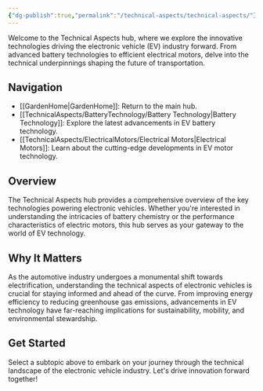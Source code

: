 ```yaml
---
{"dg-publish":true,"permalink":"/technical-aspects/technical-aspects/"}
---
```


Welcome to the Technical Aspects hub, where we explore the innovative technologies driving the electronic vehicle (EV) industry forward. From advanced battery technologies to efficient electrical motors, delve into the technical underpinnings shaping the future of transportation.

## Navigation

- [[GardenHome\|GardenHome]]: Return to the main hub.
- [[TechnicalAspects/BatteryTechnology/Battery Technology\|Battery Technology]]: Explore the latest advancements in EV battery technology.
- [[TechnicalAspects/ElectricalMotors/Electrical Motors\|Electrical Motors]]: Learn about the cutting-edge developments in EV motor technology.

## Overview

The Technical Aspects hub provides a comprehensive overview of the key technologies powering electronic vehicles. Whether you're interested in understanding the intricacies of battery chemistry or the performance characteristics of electric motors, this hub serves as your gateway to the world of EV technology.

## Why It Matters

As the automotive industry undergoes a monumental shift towards electrification, understanding the technical aspects of electronic vehicles is crucial for staying informed and ahead of the curve. From improving energy efficiency to reducing greenhouse gas emissions, advancements in EV technology have far-reaching implications for sustainability, mobility, and environmental stewardship.

## Get Started

Select a subtopic above to embark on your journey through the technical landscape of the electronic vehicle industry. Let's drive innovation forward together!
